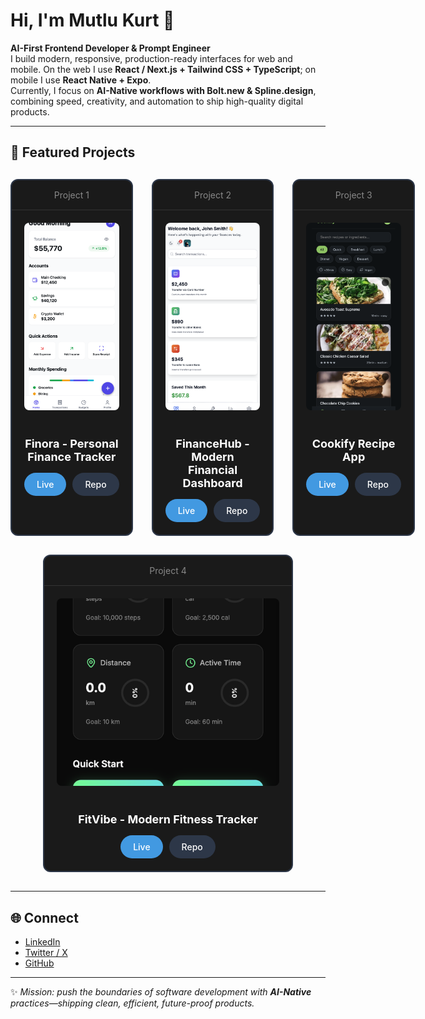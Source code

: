# Hi, I'm Mutlu Kurt 👋  

**AI-First Frontend Developer & Prompt Engineer**  
I build modern, responsive, production-ready interfaces for web and mobile. On the web I use **React / Next.js + Tailwind CSS + TypeScript**; on mobile I use **React Native + Expo**.  
Currently, I focus on **AI-Native workflows with Bolt.new & Spline.design**, combining speed, creativity, and automation to ship high-quality digital products.  

---

## 📂 Featured Projects  

<div style="display: grid; grid-template-columns: repeat(3, 1fr); gap: 30px; margin: 30px 0; max-width: 1200px;">

<div style="border: 2px solid #2d3748; border-radius: 12px; padding: 0; background: #1a1a1a; color: white;">
<div style="padding: 15px; border-bottom: 1px solid #333; text-align: center;">
<h4 style="margin: 0; color: #888; font-size: 14px; font-weight: normal;">Project 1</h4>
</div>
<div style="padding: 20px;">
<img src="docs/finora.png" alt="Finora App" style="width: 100%; height: 300px; object-fit: cover; border-radius: 8px; margin-bottom: 20px;">
</div>
<div style="padding: 0 20px 20px 20px; text-align: center;">
<h3 style="margin: 0; color: white; font-size: 18px; font-weight: bold;">Finora - Personal Finance Tracker</h3>
<div style="display: flex; gap: 10px; margin-top: 15px; justify-content: center;">
<a href="https://finora-personal-fina-hwth.bolt.host/" style="background: #4299e1; color: white; padding: 10px 20px; border-radius: 25px; text-decoration: none; font-weight: 500; font-size: 14px;">Live</a>
<a href="https://github.com/mutlukurt/finora-personal-finance-tracker-mobile-app" style="background: #2d3748; color: white; padding: 10px 20px; border-radius: 25px; text-decoration: none; font-weight: 500; font-size: 14px;">Repo</a>
</div>
</div>
</div>

<div style="border: 2px solid #2d3748; border-radius: 12px; padding: 0; background: #1a1a1a; color: white;">
<div style="padding: 15px; border-bottom: 1px solid #333; text-align: center;">
<h4 style="margin: 0; color: #888; font-size: 14px; font-weight: normal;">Project 2</h4>
</div>
<div style="padding: 20px;">
<img src="docs/financehub.png" alt="FinanceHub App" style="width: 100%; height: 300px; object-fit: cover; border-radius: 8px; margin-bottom: 20px;">
</div>
<div style="padding: 0 20px 20px 20px; text-align: center;">
<h3 style="margin: 0; color: white; font-size: 18px; font-weight: bold;">FinanceHub - Modern Financial Dashboard</h3>
<div style="display: flex; gap: 10px; margin-top: 15px; justify-content: center;">
<a href="https://modern-financial-das-gd0a.bolt.host/" style="background: #4299e1; color: white; padding: 10px 20px; border-radius: 25px; text-decoration: none; font-weight: 500; font-size: 14px;">Live</a>
<a href="https://github.com/mutlukurt/financehub" style="background: #2d3748; color: white; padding: 10px 20px; border-radius: 25px; text-decoration: none; font-weight: 500; font-size: 14px;">Repo</a>
</div>
</div>
</div>

<div style="border: 2px solid #2d3748; border-radius: 12px; padding: 0; background: #1a1a1a; color: white;">
<div style="padding: 15px; border-bottom: 1px solid #333; text-align: center;">
<h4 style="margin: 0; color: #888; font-size: 14px; font-weight: normal;">Project 3</h4>
</div>
<div style="padding: 20px;">
<img src="docs/cookify.png" alt="Cookify App" style="width: 100%; height: 300px; object-fit: cover; border-radius: 8px; margin-bottom: 20px;">
</div>
<div style="padding: 0 20px 20px 20px; text-align: center;">
<h3 style="margin: 0; color: white; font-size: 18px; font-weight: bold;">Cookify Recipe App</h3>
<div style="display: flex; gap: 10px; margin-top: 15px; justify-content: center;">
<a href="https://mutlukurt.github.io/cookify-recipe-app/" style="background: #4299e1; color: white; padding: 10px 20px; border-radius: 25px; text-decoration: none; font-weight: 500; font-size: 14px;">Live</a>
<a href="https://github.com/mutlukurt/cookify-recipe-app" style="background: #2d3748; color: white; padding: 10px 20px; border-radius: 25px; text-decoration: none; font-weight: 500; font-size: 14px;">Repo</a>
</div>
</div>
</div>

</div>

<div style="display: grid; grid-template-columns: 1fr; gap: 30px; margin: 30px 0; max-width: 400px; margin-left: auto; margin-right: auto;">

<div style="border: 2px solid #2d3748; border-radius: 12px; padding: 0; background: #1a1a1a; color: white;">
<div style="padding: 15px; border-bottom: 1px solid #333; text-align: center;">
<h4 style="margin: 0; color: #888; font-size: 14px; font-weight: normal;">Project 4</h4>
</div>
<div style="padding: 20px;">
<img src="docs/fitvibe.png" alt="FitVibe App" style="width: 100%; height: 300px; object-fit: cover; border-radius: 8px; margin-bottom: 20px;">
</div>
<div style="padding: 0 20px 20px 20px; text-align: center;">
<h3 style="margin: 0; color: white; font-size: 18px; font-weight: bold;">FitVibe - Modern Fitness Tracker</h3>
<div style="display: flex; gap: 10px; margin-top: 15px; justify-content: center;">
<a href="https://mutlukurt.github.io/FitVibe/" style="background: #4299e1; color: white; padding: 10px 20px; border-radius: 25px; text-decoration: none; font-weight: 500; font-size: 14px;">Live</a>
<a href="https://github.com/mutlukurt/FitVibe" style="background: #2d3748; color: white; padding: 10px 20px; border-radius: 25px; text-decoration: none; font-weight: 500; font-size: 14px;">Repo</a>
</div>
</div>
</div>

</div>

---

## 🌐 Connect  

- [LinkedIn](https://www.linkedin.com/in/mutlukurt)  
- [Twitter / X](https://twitter.com/mutlukurtio)  
- [GitHub](https://github.com/mutlukurt)  

---

✨ *Mission: push the boundaries of software development with **AI-Native** practices—shipping clean, efficient, future-proof products.*